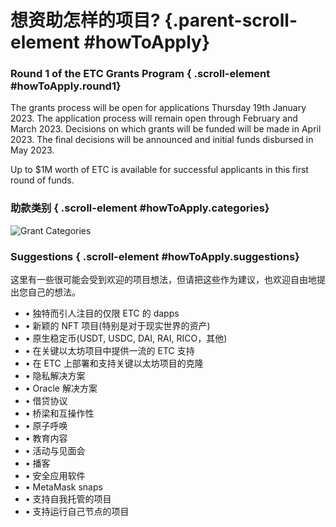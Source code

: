 # 想资助怎样的项目? {.parent-scroll-element #howToApply}

### Round 1 of the ETC Grants Program { .scroll-element #howToApply.round1}

The grants process will be open for applications Thursday 19th January 2023. The application process will remain open through February and March 2023. Decisions on which grants will be funded will be made in April 2023. The final decisions will be announced and initial funds disbursed in May 2023.

Up to $1M worth of ETC is available for successful applicants in this first round of funds.

### 助款类别 { .scroll-element #howToApply.categories}

![Grant Categories](grant-categories.png)

### Suggestions { .scroll-element #howToApply.suggestions}

这里有一些很可能会受到欢迎的项目想法，但请把这些作为建议，也欢迎自由地提出您自己的想法。

- • 独特而引人注目的仅限 ETC 的 dapps
- • 新颖的 NFT 项目(特别是对于现实世界的资产)
- • 原生稳定币(USDT, USDC, DAI, RAI, RICO，其他)
- • 在关键以太坊项目中提供一流的 ETC 支持
- • 在 ETC 上部署和支持关键以太坊项目的克隆
- • 隐私解决方案
- • Oracle 解决方案
- • 借贷协议
- • 桥梁和互操作性
- • 原子呼唤
- • 教育内容
- • 活动与见面会
- • 播客
- • 安全应用软件
- • MetaMask snaps
- • 支持自我托管的项目
- • 支持运行自己节点的项目
